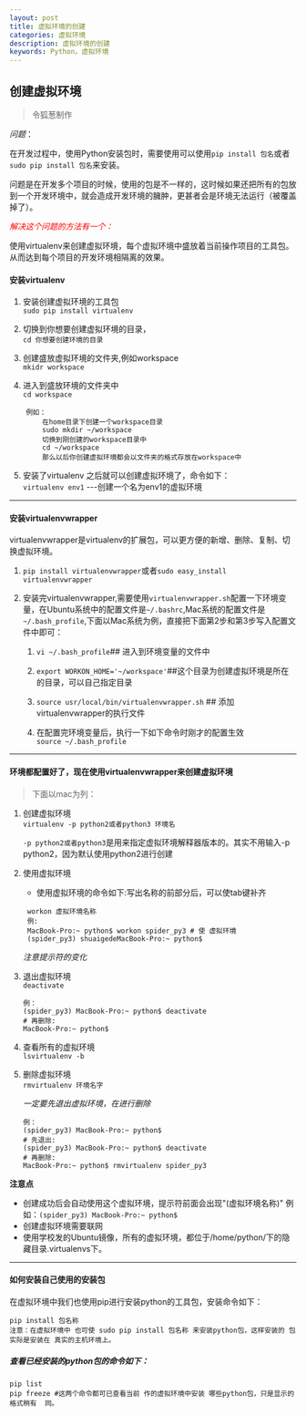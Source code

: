 ```yaml
---
layout: post
title: 虚拟环境的创建
categories: 虚拟环境
description: 虚拟环境的创建
keywords: Python，虚拟环境
---
```


## 创建虚拟环境
> 令狐葱制作

*问题*：

在开发过程中，使用Python安装包时，需要使用可以使用`pip install 包名`或者`sudo pip install 包名`来安装。

问题是在开发多个项目的时候，使用的包是不一样的，这时候如果还把所有的包放到一个开发环境中，就会造成开发环境的臃肿，更甚者会是环境无法运行（被覆盖掉了）。

<font color = red>*解决这个问题的方法有一个：*</font>

使用virtualenv来创建虚拟环境，每个虚拟环境中盛放着当前操作项目的工具包。从而达到每个项目的开发环境相隔离的效果。

#### 安装virtualenv
1. 安装创建虚拟环境的工具包
    <br>`sudo pip install virtualenv`

2. 切换到你想要创建虚拟环境的目录，
    <br>`cd 你想要创建环境的目录`
     
3. 创建盛放虚拟环境的文件夹,例如workspace
    <br>`mkidr workspace`

4. 进入到盛放环境的文件夹中
    <br>`cd workspace`
```
    例如：
        在home目录下创建一个workspace目录
        sudo mkdir ~/workspace
        切换到刚创建的workspace目录中
        cd ~/workspace
        那么以后你创建虚拟环境都会以文件夹的格式存放在workspace中
```  

5. 安装了virtualenv 之后就可以创建虚拟环境了，命令如下：
        <br>`virtualenv env1` ---创建一个名为env1的虚拟环境

<hr>

#### 安装virtualenvwrapper
virtualenvwrapper是virtualenv的扩展包，可以更方便的新增、删除、复制、切换虚拟环境。

1. `pip install virtualenvwrapper`或者`sudo easy_install virtualenvwrapper`

2. 安装完virtualenvwrapper,需要使用`virtualenvwrapper.sh`配置一下环境变量，在Ubuntu系统中的配置文件是`~/.bashrc`,Mac系统的配置文件是`~/.bash_profile`,下面以Mac系统为例，直接把下面第2步和第3步写入配置文件中即可：
    
    1. `vi ~/.bash_profile`## 进入到环境变量的文件中

    2. `export WORKON_HOME='~/workspace'`##这个目录为创建虚拟环境是所在的目录，可以自己指定目录
    
    3. `source usr/local/bin/virtualenvwrapper.sh` ## 添加virtualenvwrapper的执行文件
    
    4. 在配置完环境变量后，执行一下如下命令时刚才的配置生效
        <br>`source ~/.bash_profile`
        
<hr>

#### 环境都配置好了，现在使用virtualenvwrapper来创建虚拟环境
> 下面以mac为列：

1. 创建虚拟环境
    <br>`virtualenv -p python2或者python3 环境名`

    `-p python2或者python3`是用来指定虚拟环境解释器版本的。其实不用输入-p python2，因为默认使用python2进行创建
    
2. 使用虚拟环境
   - 使用虚拟环境的命令如下:写出名称的前部分后，可以使tab键补齐
   ```
    workon 虚拟环境名称
    例:
    MacBook-Pro:~ python$ workon spider_py3 # 使 虚拟环境
    (spider_py3) shuaigedeMacBook-Pro:~ python$
    ```
    *注意提示符的变化*

3. 退出虚拟环境
    <br>`deactivate`
    ```
    例：
    (spider_py3) MacBook-Pro:~ python$ deactivate
    # 再删除:
    MacBook-Pro:~ python$
    ```

4. 查看所有的虚拟环境
    <br>`lsvirtualenv -b` 

5. 删除虚拟环境
    <br>`rmvirtualenv 环境名字` 
    
    *一定要先退出虚拟环境，在进行删除*
    ```
    例：
    (spider_py3) MacBook-Pro:~ python$
    # 先退出:
    (spider_py3) MacBook-Pro:~ python$ deactivate
    # 再删除:
    MacBook-Pro:~ python$ rmvirtualenv spider_py3
    ```

**注意点**
- 创建成功后会自动使用这个虚拟环境，提示符前面会出现"(虚拟环境名称)" 例如：`(spider_py3) MacBook-Pro:~ python$`
- 创建虚拟环境需要联网
- 使用学校发的Ubuntu镜像，所有的虚拟环境，都位于/home/python/下的隐藏目录.virtualenvs下。

<hr>

#### 如何安装自己使用的安装包

在虚拟环境中我们也使用pip进行安装python的工具包，安装命令如下：
```
pip install 包名称
注意：在虚拟环境中 也可使 sudo pip install 包名称 来安装python包，这样安装的 包实际是安装在 真实的主机环境上。
```
##### 查看已经安装的python包的命令如下：
```
pip list
pip freeze #这两个命令都可已查看当前 作的虚拟环境中安装 哪些python包，只是显示的格式稍有  同。
```

